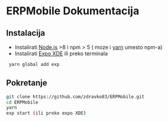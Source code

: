 # ERPMobile Dokumentacija
## Instalacija
  * Instalirati [Node.js](https://nodejs.org/en/) >8 i npm > 5 ( moze i [yarn](https://yarnpkg.com/lang/en/docs/install/) umesto npm-a)
  * Instalirati [Expo XDE](https://github.com/expo/xde/releases) ili preko terminala
```bash
 yarn global add exp
```
## Pokretanje
```bash
git clone https://github.com/zdravko83/ERPMobile.git
cd ERPMobile
yarn
exp start (ili preko expo XDE)
```
